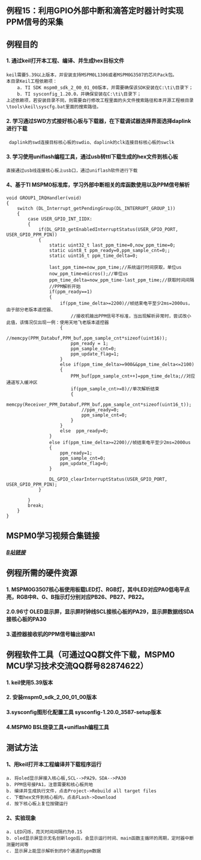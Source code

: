 ## 例程15：利用GPIO外部中断和滴答定时器计时实现PPM信号的采集

## 例程目的
#### 1. 通过keil打开本工程、编译、并生成hex目标文件

```
keil需要5.39以上版本，并安装支持MSPM0L1306或者MSPM0G3507的芯片Pack包。  
本目录Keil工程依赖项：  
	a. TI SDK mspm0_sdk_2_00_01_00版本，并需要确保该SDK安装在C:\ti\目录下；  
	b. TI sysconfig_1.20.0，并确保安装在C:\ti\目录下；  
上述依赖项，若安装目录不同，则需要自行修改工程里面的头文件搜索路径和本开源工程根目录\tools\keil\syscfg.bat里面的搜索路径。  
```

#### 2. 学习通过SWD方式接好核心板与下载器，在下载调试器选择界面选择daplink进行下载

```
 daplink的swd连接目标核心板的swdio、daplink的clk连接目标核心板的swclk
```

#### 3. 学习使用uniflash编程工具，通过usb转ttl下载生成的hex文件到核心板
	直接通过usb线连接核心板上usb口，通过uniflash软件进行下载

#### 4、基于TI MSPM0标准库，学习外部中断相关的库函数使用以及PPM信号解析

```
void GROUP1_IRQHandler(void)
{
	switch (DL_Interrupt_getPendingGroup(DL_INTERRUPT_GROUP_1)) 
	{
		case USER_GPIO_INT_IIDX:
		{
			if(DL_GPIO_getEnabledInterruptStatus(USER_GPIO_PORT, USER_GPIO_PPM_PIN))
			{
				static uint32_t last_ppm_time=0,now_ppm_time=0;
				static uint8_t ppm_ready=0,ppm_sample_cnt=0;;
				static uint16_t ppm_time_delta=0;	

				last_ppm_time=now_ppm_time;//系统运行时间获取，单位us
				now_ppm_time=micros();//单位us	
				ppm_time_delta=now_ppm_time-last_ppm_time;//获取时间间隔
				//PPM解析开始
				if(ppm_ready==1)
				{
					if(ppm_time_delta>=2200)//帧结束电平至少2ms=2000us，由于部分老版本遥控器、
						//接收机输出PPM信号不标准，当出现解析异常时，尝试改小此值，该情况仅出现一例：使用天地飞老版本遥控器
					{
						//memcpy(PPM_Databuf,PPM_buf,ppm_sample_cnt*sizeof(uint16));
						ppm_ready = 1;
						ppm_sample_cnt=0;
						ppm_update_flag=1;
					}
					else if(ppm_time_delta>=900&&ppm_time_delta<=2100)
					{         
						PPM_buf[ppm_sample_cnt++]=ppm_time_delta;//对应通道写入缓冲区       
						if(ppm_sample_cnt>=8)//单次解析结束
						{
							memcpy(Receiver_PPM_Databuf,PPM_buf,ppm_sample_cnt*sizeof(uint16_t));
							//ppm_ready=0;
							ppm_sample_cnt=0;
						}
					}
					else  ppm_ready=0;
				}
				else if(ppm_time_delta>=2200)//帧结束电平至少2ms=2000us
				{
					ppm_ready=1;
					ppm_sample_cnt=0;
					ppm_update_flag=0;
				}
				
				DL_GPIO_clearInterruptStatus(USER_GPIO_PORT, USER_GPIO_PPM_PIN);
			}		
		
		}
		break;
	}
}
```



## MSPM0学习视频合集链接

##### [B站链接](https://www.bilibili.com/video/BV1Ei421Q7n9/)



## 例程所需的硬件资源
#### 1. MSPM0G3507核心板使用板载LED灯、RGB灯，其中LED对应PA0低电平点亮，RGB中R、G、B指示灯分别对应PB26、PB27、PB22。

#### 2.0.96寸 OLED显示屏，显示屏时钟线SCL接核心板的PA29，显示屏数据线SDA接核心板的PA30

#### 3.遥控器接收机的PPM信号输出接PA1



## 例程软件工具（可通过QQ群文件下载，MSPM0 MCU学习技术交流QQ群号82874622）
#### 1. keil使用5.39版本
#### 2. 安装mspm0_sdk_2_00_01_00版本

#### 3.sysconfig图形化配置工具 sysconfig-1.20.0_3587-setup版本

#### 4.MSPM0 BSL烧录工具+uniflash编程工具



## 测试方法
#### 1、用keil打开本工程编译并下载程序运行
    a. 将oled显示屏接入核心板,SCL-->PA29，SDA-->PA30
    b. PPM信号接PA1，注意需要和核心板共地
    b. 编译并生成执行文件，点击Project->Rebuild all target files  
    c. 下载hex文件到核心板内，点击FLash->Download
    d. 按下核心板上复位按键运行
#### 2、实验现象

```
a. LED闪烁，亮灭时间间隔约为0.1S
b. oled显示屏显示无名创新logo后，会显示运行时间、main函数主循环的周期，定时器中断测量时间等
c. 显示屏上能显示解析到的8个通道的ppm数据
```

